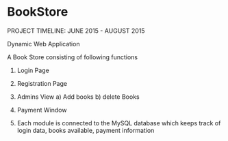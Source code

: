 # BookStore

PROJECT TIMELINE:
JUNE 2015 - AUGUST 2015


Dynamic Web Application

A Book Store consisting of following functions

1)  Login Page

2)  Registration Page

3)  Admins View
    a)  Add books
    b)  delete Books
    
4)  Payment Window

5)  Each module is connected to the MySQL database which keeps track of login data, books available, payment information
